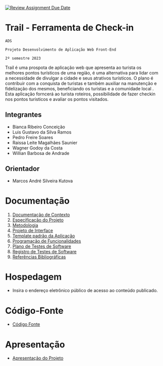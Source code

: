 [![Review Assignment Due Date](https://classroom.github.com/assets/deadline-readme-button-24ddc0f5d75046c5622901739e7c5dd533143b0c8e959d652212380cedb1ea36.svg)](https://classroom.github.com/a/sy1vqBms)
# Trail - Ferramenta de Check-in

`ADS`

`Projeto Desenvolvimento de Aplicação Web Front-End `

`2º semestre 2023`

Trail é uma prospota de aplicação web que apresenta ao turista os melhores pontos turísticos de uma região, é uma alternativa para lidar com a necessidade de divulgar a cidade e seus atrativos turísticos. O plano é contribuir com a conquista de turistas e também auxiliar na manutenção e fidelização dos mesmos, beneficiando os turistas e a comunidade local . Esta aplicação forncerá ao turista roteiros, possibilidade de fazer checkin nos pontos turisticos e avaliar os pontos visitados.

## Integrantes

* Bianca Ribeiro Conceição
* Luis Gustavo da Silva Ramos
* Pedro Freire Soares
* Raissa Leite Magalhães Saunier
* Wagner Godoy da Costa
* Willian Barbosa de Andrade

## Orientador

* Marcos André Silveira Kutova


# Documentação

<ol>
<li><a href="documentos/01-Documentação de Contexto.md"> Documentação de Contexto</a></li>
<li><a href="documentos/02-Especificação do Projeto.md"> Especificação do Projeto</a></li>
<li><a href="documentos/03-Metodologia.md"> Metodologia</a></li>
<li><a href="documentos/04-Projeto de Interface.md"> Projeto de Interface</a></li>
<li><a href="documentos/05-Template padrão da Aplicação.md"> Template padrão da Aplicação</a></li>
<li><a href="documentos/06-Programação de Funcionalidades.md"> Programação de Funcionalidades</a></li>
<li><a href="documentos/07-Plano de Testes de Software.md"> Plano de Testes de Software</a></li>
<li><a href="documentos/08-Registro de Testes de Software.md"> Registro de Testes de Software</a></li>
<li><a href="documentos/09-Referências.md"> Referências Bibliográficas</a></li>
</ol>

# Hospedagem

* Insira o endereço eletrônico público de acesso ao conteúdo publicado. 

# Código-Fonte

* <a href="codigo-fonte/README.md">Código Fonte</a>

# Apresentação

* <a href="apresentacao/README.md">Apresentação do Projeto</a>
